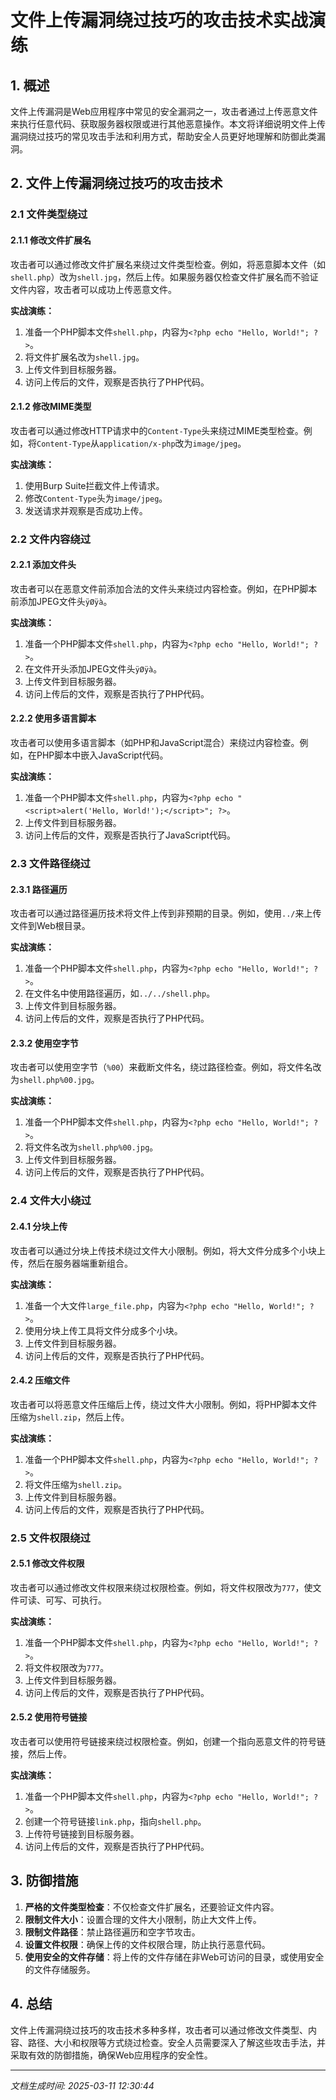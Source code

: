# 文件上传漏洞绕过技巧的攻击技术实战演练

## 1. 概述

文件上传漏洞是Web应用程序中常见的安全漏洞之一，攻击者通过上传恶意文件来执行任意代码、获取服务器权限或进行其他恶意操作。本文将详细说明文件上传漏洞绕过技巧的常见攻击手法和利用方式，帮助安全人员更好地理解和防御此类漏洞。

## 2. 文件上传漏洞绕过技巧的攻击技术

### 2.1 文件类型绕过

#### 2.1.1 修改文件扩展名
攻击者可以通过修改文件扩展名来绕过文件类型检查。例如，将恶意脚本文件（如`shell.php`）改为`shell.jpg`，然后上传。如果服务器仅检查文件扩展名而不验证文件内容，攻击者可以成功上传恶意文件。

**实战演练：**
1. 准备一个PHP脚本文件`shell.php`，内容为`<?php echo "Hello, World!"; ?>`。
2. 将文件扩展名改为`shell.jpg`。
3. 上传文件到目标服务器。
4. 访问上传后的文件，观察是否执行了PHP代码。

#### 2.1.2 修改MIME类型
攻击者可以通过修改HTTP请求中的`Content-Type`头来绕过MIME类型检查。例如，将`Content-Type`从`application/x-php`改为`image/jpeg`。

**实战演练：**
1. 使用Burp Suite拦截文件上传请求。
2. 修改`Content-Type`头为`image/jpeg`。
3. 发送请求并观察是否成功上传。

### 2.2 文件内容绕过

#### 2.2.1 添加文件头
攻击者可以在恶意文件前添加合法的文件头来绕过内容检查。例如，在PHP脚本前添加JPEG文件头`ÿØÿà`。

**实战演练：**
1. 准备一个PHP脚本文件`shell.php`，内容为`<?php echo "Hello, World!"; ?>`。
2. 在文件开头添加JPEG文件头`ÿØÿà`。
3. 上传文件到目标服务器。
4. 访问上传后的文件，观察是否执行了PHP代码。

#### 2.2.2 使用多语言脚本
攻击者可以使用多语言脚本（如PHP和JavaScript混合）来绕过内容检查。例如，在PHP脚本中嵌入JavaScript代码。

**实战演练：**
1. 准备一个PHP脚本文件`shell.php`，内容为`<?php echo "<script>alert('Hello, World!');</script>"; ?>`。
2. 上传文件到目标服务器。
3. 访问上传后的文件，观察是否执行了JavaScript代码。

### 2.3 文件路径绕过

#### 2.3.1 路径遍历
攻击者可以通过路径遍历技术将文件上传到非预期的目录。例如，使用`../`来上传文件到Web根目录。

**实战演练：**
1. 准备一个PHP脚本文件`shell.php`，内容为`<?php echo "Hello, World!"; ?>`。
2. 在文件名中使用路径遍历，如`../../shell.php`。
3. 上传文件到目标服务器。
4. 访问上传后的文件，观察是否执行了PHP代码。

#### 2.3.2 使用空字节
攻击者可以使用空字节（`%00`）来截断文件名，绕过路径检查。例如，将文件名改为`shell.php%00.jpg`。

**实战演练：**
1. 准备一个PHP脚本文件`shell.php`，内容为`<?php echo "Hello, World!"; ?>`。
2. 将文件名改为`shell.php%00.jpg`。
3. 上传文件到目标服务器。
4. 访问上传后的文件，观察是否执行了PHP代码。

### 2.4 文件大小绕过

#### 2.4.1 分块上传
攻击者可以通过分块上传技术绕过文件大小限制。例如，将大文件分成多个小块上传，然后在服务器端重新组合。

**实战演练：**
1. 准备一个大文件`large_file.php`，内容为`<?php echo "Hello, World!"; ?>`。
2. 使用分块上传工具将文件分成多个小块。
3. 上传文件到目标服务器。
4. 访问上传后的文件，观察是否执行了PHP代码。

#### 2.4.2 压缩文件
攻击者可以将恶意文件压缩后上传，绕过文件大小限制。例如，将PHP脚本文件压缩为`shell.zip`，然后上传。

**实战演练：**
1. 准备一个PHP脚本文件`shell.php`，内容为`<?php echo "Hello, World!"; ?>`。
2. 将文件压缩为`shell.zip`。
3. 上传文件到目标服务器。
4. 访问上传后的文件，观察是否执行了PHP代码。

### 2.5 文件权限绕过

#### 2.5.1 修改文件权限
攻击者可以通过修改文件权限来绕过权限检查。例如，将文件权限改为`777`，使文件可读、可写、可执行。

**实战演练：**
1. 准备一个PHP脚本文件`shell.php`，内容为`<?php echo "Hello, World!"; ?>`。
2. 将文件权限改为`777`。
3. 上传文件到目标服务器。
4. 访问上传后的文件，观察是否执行了PHP代码。

#### 2.5.2 使用符号链接
攻击者可以使用符号链接来绕过权限检查。例如，创建一个指向恶意文件的符号链接，然后上传。

**实战演练：**
1. 准备一个PHP脚本文件`shell.php`，内容为`<?php echo "Hello, World!"; ?>`。
2. 创建一个符号链接`link.php`，指向`shell.php`。
3. 上传符号链接到目标服务器。
4. 访问上传后的文件，观察是否执行了PHP代码。

## 3. 防御措施

1. **严格的文件类型检查**：不仅检查文件扩展名，还要验证文件内容。
2. **限制文件大小**：设置合理的文件大小限制，防止大文件上传。
3. **限制文件路径**：禁止路径遍历和空字节攻击。
4. **设置文件权限**：确保上传的文件权限合理，防止执行恶意代码。
5. **使用安全的文件存储**：将上传的文件存储在非Web可访问的目录，或使用安全的文件存储服务。

## 4. 总结

文件上传漏洞绕过技巧的攻击技术多种多样，攻击者可以通过修改文件类型、内容、路径、大小和权限等方式绕过检查。安全人员需要深入了解这些攻击手法，并采取有效的防御措施，确保Web应用程序的安全性。

---

*文档生成时间: 2025-03-11 12:30:44*
